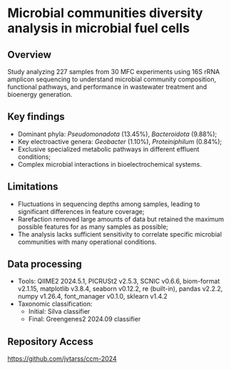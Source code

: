 # Microbial communities diversity analysis in microbial fuel cells

## Overview
Study analyzing 227 samples from 30 MFC experiments using 16S rRNA amplicon sequencing to understand microbial community composition, functional pathways, and performance in wastewater treatment and bioenergy generation.

## Key findings
- Dominant phyla: _Pseudomonadota_ (13.45%), _Bacteroidota_ (9.88%);
- Key electroactive genera: _Geobacter_ (1.10%), _Proteiniphilum_ (0.84%);
- Exclusive specialized metabolic pathways in different effluent conditions;
- Complex microbial interactions in bioelectrochemical systems.

## Limitations
- Fluctuations in sequencing depths among samples, leading to significant differences in feature coverage;
- Rarefaction removed large amounts of data but retained the maximum possible features for as many samples as possible;
- The analysis lacks sufficient sensitivity to correlate specific microbial communities with many operational conditions.

## Data processing
- Tools: QIIME2 2024.5.1, PICRUSt2 v2.5.3, SCNIC v0.6.6, biom-format v2.1.15, matplotlib v3.8.4, seaborn v0.12.2, re (built-in), pandas v2.2.2, numpy v1.26.4, font_manager v0.1.0, sklearn v1.4.2 
- Taxonomic classification:
  * Initial: Silva classifier
  * Final: Greengenes2 2024.09 classifier

## Repository Access
https://github.com/jvtarss/ccm-2024
